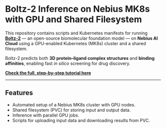 # Boltz-2 Inference on Nebius MK8s with GPU and Shared Filesystem

This repository contains scripts and Kubernetes manifests for running **[Boltz-2](https://github.com/deepmind/boltz)** — an open-source biomolecular foundation model — on **Nebius AI Cloud** using a GPU-enabled Kubernetes (MK8s) cluster and a shared filesystem.

Boltz-2 predicts both **3D protein–ligand complex structures** and **binding affinities**, enabling fast *in silico* screening for drug discovery.

[**Check the full, step-by-step tutorial here**](https://github.com/Nebius-Academy/boltz2-mk8s/blob/main/tutorial.md)

---

## Features
- Automated setup of a Nebius MK8s cluster with GPU nodes.
- Shared filesystem (PVC) for storing input and output data.
- Inference with parallel GPU jobs.
- Scripts for uploading input data and downloading results from PVC.
